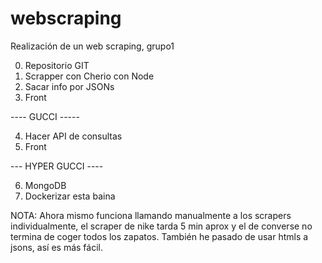 # webscraping
Realización de un web scraping, grupo1

0. Repositorio GIT
1. Scrapper con Cherio con Node
2. Sacar info por JSONs
3. Front

---- GUCCI -----

4. Hacer API de consultas
5. Front

--- HYPER GUCCI ----

6. MongoDB
7. Dockerizar esta baina



NOTA: Ahora mismo funciona llamando manualmente a los scrapers individualmente,
el scraper de nike tarda 5 min aprox y el de converse no termina de coger todos
los zapatos. También he pasado de usar htmls a jsons, así es más fácil.